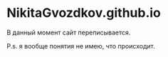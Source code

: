 # NikitaGvozdkov.github.io
В данный момент сайт переписывается.

P.s. я вообще понятия не имею, что происходит.
<head>
  <meta http-equiv="refresh" content="0; url="https://nikitagvozdkov.github.io/feed">
                                                                                    </head>
